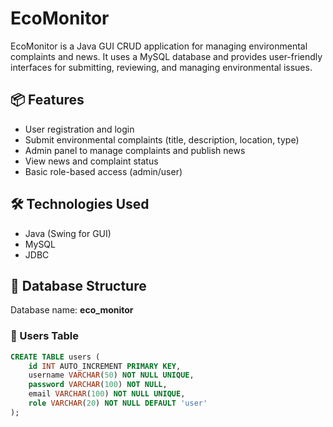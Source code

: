 # EcoMonitor

EcoMonitor is a Java GUI CRUD application for managing environmental complaints and news. It uses a MySQL database and provides user-friendly interfaces for submitting, reviewing, and managing environmental issues.

## 📦 Features

- User registration and login
- Submit environmental complaints (title, description, location, type)
- Admin panel to manage complaints and publish news
- View news and complaint status
- Basic role-based access (admin/user)

## 🛠️ Technologies Used

- Java (Swing for GUI)
- MySQL
- JDBC

## 🧩 Database Structure

Database name: **eco_monitor**

### 🔹 Users Table

```sql
CREATE TABLE users (
    id INT AUTO_INCREMENT PRIMARY KEY,
    username VARCHAR(50) NOT NULL UNIQUE,
    password VARCHAR(100) NOT NULL,
    email VARCHAR(100) NOT NULL UNIQUE,
    role VARCHAR(20) NOT NULL DEFAULT 'user'
);
